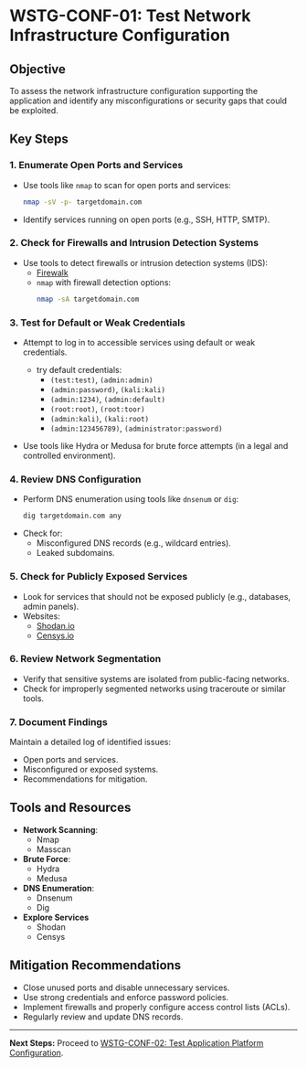 # WSTG-CONF-01: Test Network Infrastructure Configuration

## Objective
To assess the network infrastructure configuration supporting the application and identify any misconfigurations or security gaps that could be exploited.

## Key Steps

### 1. Enumerate Open Ports and Services
- Use tools like `nmap` to scan for open ports and services:
  ```bash
  nmap -sV -p- targetdomain.com
  ```
- Identify services running on open ports (e.g., SSH, HTTP, SMTP).

### 2. Check for Firewalls and Intrusion Detection Systems
- Use tools to detect firewalls or intrusion detection systems (IDS):
  - [Firewalk](https://github.com/packetfactory/Firewalk)
  - `nmap` with firewall detection options:
    ```bash
    nmap -sA targetdomain.com
    ```

### 3. Test for Default or Weak Credentials
- Attempt to log in to accessible services using default or weak credentials.
    - try default credentials:
      - `(test:test)`, `(admin:admin)`
      - `(admin:password)`, `(kali:kali)`
      - `(admin:1234)`, `(admin:default)`
      - `(root:root)`, `(root:toor)`
      - `(admin:kali)`, `(kali:root)`
      - `(admin:123456789)`, `(administrator:password)`

- Use tools like Hydra or Medusa for brute force attempts (in a legal and controlled environment).

### 4. Review DNS Configuration
- Perform DNS enumeration using tools like `dnsenum` or `dig`:
  ```bash
  dig targetdomain.com any
  ```
- Check for:
  - Misconfigured DNS records (e.g., wildcard entries).
  - Leaked subdomains.

### 5. Check for Publicly Exposed Services
- Look for services that should not be exposed publicly (e.g., databases, admin panels).
- Websites:
  - [Shodan.io](https://www.shodan.io/)
  - [Censys.io](https://search.censys.io/)

### 6. Review Network Segmentation
- Verify that sensitive systems are isolated from public-facing networks.
- Check for improperly segmented networks using traceroute or similar tools.

### 7. Document Findings
Maintain a detailed log of identified issues:
- Open ports and services.
- Misconfigured or exposed systems.
- Recommendations for mitigation.

## Tools and Resources
- **Network Scanning**:
  - Nmap
  - Masscan
- **Brute Force**:
  - Hydra
  - Medusa
- **DNS Enumeration**:
  - Dnsenum
  - Dig
- **Explore Services**
  - Shodan
  - Censys

## Mitigation Recommendations
- Close unused ports and disable unnecessary services.
- Use strong credentials and enforce password policies.
- Implement firewalls and properly configure access control lists (ACLs).
- Regularly review and update DNS records.

---

**Next Steps:**
Proceed to [WSTG-CONF-02: Test Application Platform Configuration](./WSTG_CONF_02.md).
